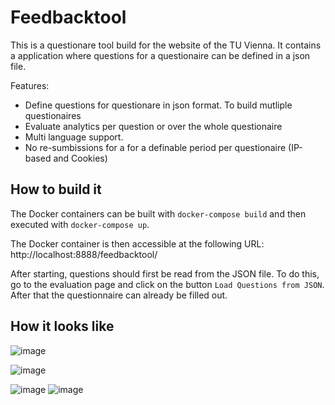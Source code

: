 # Feedbacktool
This is a questionare tool build for the website of the TU Vienna. It contains a application where questions
for a questionaire can be defined in a json file.

Features:
* Define questions for questionare in json format. To build mutliple questionaires
* Evaluate analytics per question or over the whole questionaire
* Multi language support.
* No re-sumbissions for a for a definable period per questionaire (IP-based and Cookies)

## How to build it

The Docker containers can be built with `docker-compose build` and then executed with `docker-compose up`. 

The Docker container is then accessible at the following URL: http://localhost:8888/feedbacktool/

After starting, questions should first be read from the JSON file. To do this, go to the evaluation page and
click on the button `Load Questions from JSON`. After that the questionnaire can already be filled out.

## How it looks like
![image](https://user-images.githubusercontent.com/14179713/180604967-8d47a5d3-584b-49b0-a23d-0eb3ec3cea68.png)

![image](https://user-images.githubusercontent.com/14179713/180604996-fb3a3a78-e5fe-4d94-9e24-45bfa19f48b9.png)

![image](https://user-images.githubusercontent.com/14179713/180605006-7a17a419-50d3-4550-988d-d0c089827134.png)
![image](https://user-images.githubusercontent.com/14179713/180605031-bec4a36d-2de7-4c6f-9b91-cf54906bb9cb.png)
